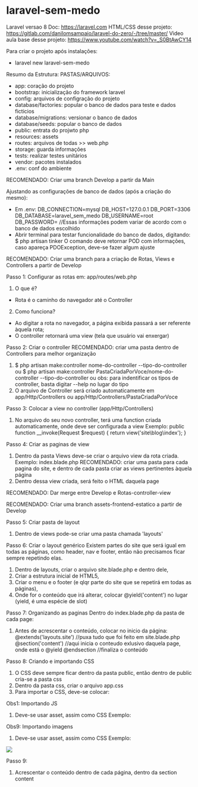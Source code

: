 # laravel-sem-medo

Laravel versao 8
Doc: https://laravel.com
HTML/CSS desse projeto: https://gitlab.com/danilomsampaio/laravel-do-zero/-/tree/master/
Video aula base desse projeto: https://www.youtube.com/watch?v=_S0BtAwCY14

Para criar o projeto após instalações:
- laravel new laravel-sem-medo

Resumo da Estrutura:
PASTAS/ARQUIVOS:
- app: coração do projeto
- bootstrap: inicialização do framework laravel
- config: arquivos de configração do projeto
- database/factories: popular o banco de dados para teste e dados ficticios
- database/migrations: versionar o banco de dados
- database/seeds: popular o banco de dados
- public: entrata do projwto php
- resources: assets
- routes: arquivos de todas >> web.php
- storage: guarda informações
- tests: realizar testes unitários
- vendor: pacotes instalados
- .env: conf do ambiente

RECOMENDADO: Criar uma branch Develop a partir da Main

Ajustando as configurações de banco de dados (após a criação do mesmo):
- Em .env:
DB_CONNECTION=mysql
DB_HOST=127.0.0.1
DB_PORT=3306
DB_DATABASE=laravel_sem_medo
DB_USERNAME=root
DB_PASSWORD=
//Essas informações podem variar de acordo com o banco de dados escolhido
- Abrir terminal para testar funcionalidade do banco de dados, digitando:
 $ php artisan tinker
O comando deve retornar POD com informações, caso apareça PDOException, deve-se fazer algum ajuste


RECOMENDADO: Criar uma branch para a criação de Rotas, Views e Controllers a partir de Develop


Passo 1: Configurar as rotas em: app/routes/web.php
1. O que é?
- Rota é o caminho do navegador até o Controller    
2. Como funciona?
- Ao digitar a rota no navegador, a página exibida passará a ser referente àquela rota;
- O controller retornará uma view (tela que usuário vai enxergar)

Passo 2: Criar o controller 
RECOMENDADO: criar uma pasta dentro de Controllers para melhor organização
1. $ php artisan make:controller nome-do-controller --tipo-do-controller ou
$ php artisan make:controller PastaCriadaPorVoce/nome-do-controller --tipo-do-controller ou
obs: para indentificar os tipos de controller, basta digitar --help no lugar do tipo
2. O arquivo de Controller será criado automaticamente em app/Http/Controllers ou app/Http/Controllers/PastaCriadaPorVoce

Passo 3: Colocar a view no controller (app/Http/Controllers)
1. No arquivo do seu novo controller, terá uma function criada automaticamente, onde deve ser configurada a view
Exemplo:
public function __invoke(Request $request)
    {
        return view('site\blog\index');
    }

Passo 4: Criar as paginas de view
1. Dentro da pasta Views deve-se criar o arquivo view da rota criada. Exemplo: index.blade.php
RECOMENDADO: criar uma pasta para cada pagina do site, e dentro de cada pasta criar as views pertinentes àquela página
2. Dentro dessa view criada, será feito o HTML daquela page

RECOMENDADO: Dar merge entre Develop e Rotas-controller-view

RECOMENDADO: Criar uma branch assets-frontend-estatico a partir de Develop

Passo 5: Criar pasta de layout
1. Dentro de views pode-se criar uma pasta chamada 'layouts'

Passo 6: Criar o layout genérico
Existem partes do site que será igual em todas as páginas, como header, nav e footer, então não precisamos ficar sempre repetindo elas.
1. Dentro de layouts, criar o arquivo site.blade.php e dentro dele, 
2. Criar a estrutura inicial de HTML5,
3. Criar o menu e o footer (e qlqr parte do site que se repetirá em todas as páginas),
4. Onde for o conteúdo que irá alterar, colocar @yield('content') no lugar (yield, é uma espécie de slot)

Passo 7: Organizando as paginas
Dentro do index.blade.php da pasta de cada page:
1. Antes de acrescentar o conteúdo, colocar no inicio da página:
@extends('layouts.site') //puxa tudo que foi feito em site.blade.php
@section('content') //aqui inicia o conteudo exlusivo daquela page, onde está o @yield
@endsection //finaliza o conteúdo

Passo 8: Criando e importando CSS
1. O CSS deve sempre ficar dentro da pasta public, então dentro de public cria-se a pasta css
2. Dentro da pasta css, criar o arquivo app.css
3. Para importar o CSS, deve-se colocar: 
<link rel="stylesheet" href="{{asset('css/app.css')}}">

Obs1: Importando JS
1. Deve-se usar asset, assim como CSS
Exemplo:
<script type="text/javascript" src="{{asset('lightbox/js/lightbox.js')}}"></script>

Obs9: Importando imagens
1. Deve-se usar asset, assim como CSS
Exemplo:
<img src="{{asset('images/Asset 1.svg')}}">

Passo 9:
1. Acrescentar o conteúdo dentro de cada página, dentro da section content



